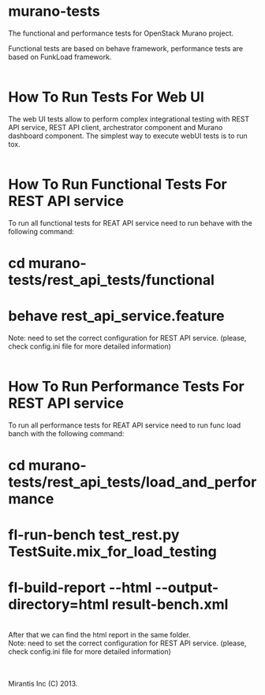 murano-tests
============

 The functional and performance tests for OpenStack Murano project.

 Functional tests are based on behave framework, performance tests are based on FunkLoad framework.
<br><br>

How To Run Tests For Web UI
============


 The web UI tests allow to perform complex integrational testing with REST API service, REST API client, archestrator component and Murano dashboard component.
 The simplest way to execute webUI tests is to run tox.
<br><br>

How To Run Functional Tests For REST API service
============
 To run all functional tests for REAT API service need to run behave with the following command:

   # cd murano-tests/rest_api_tests/functional <br>
   # behave rest_api_service.feature <br>

 Note: need to set the correct configuration for REST API service. (please, check config.ini file for more detailed information)
<br><br>

How To Run Performance Tests For REST API service
============
 To run all performance tests for REAT API service need to run func load banch with the following command:

   # cd murano-tests/rest_api_tests/load_and_performance <br>
   # fl-run-bench test_rest.py TestSuite.mix_for_load_testing <br>
   # fl-build-report --html --output-directory=html result-bench.xml <br>
<br>
 After that we can find the html report in the same folder.
<br>
 Note: need to set the correct configuration for REST API service. (please, check config.ini file for more detailed information)
<br><br><br>



 Mirantis Inc (C) 2013.
